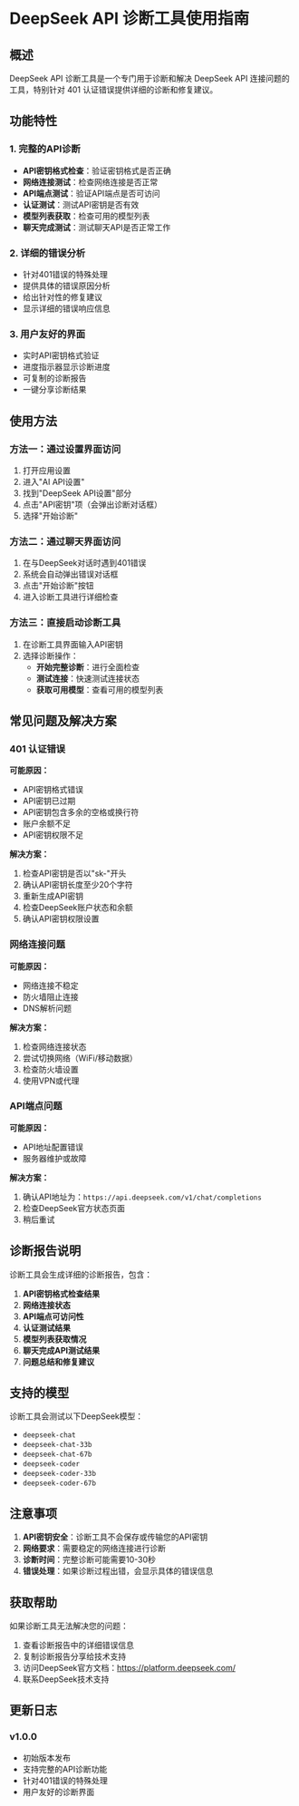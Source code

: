 # DeepSeek API 诊断工具使用指南

## 概述

DeepSeek API 诊断工具是一个专门用于诊断和解决 DeepSeek API 连接问题的工具，特别针对 401 认证错误提供详细的诊断和修复建议。

## 功能特性

### 1. 完整的API诊断
- **API密钥格式检查**：验证密钥格式是否正确
- **网络连接测试**：检查网络连接是否正常
- **API端点测试**：验证API端点是否可访问
- **认证测试**：测试API密钥是否有效
- **模型列表获取**：检查可用的模型列表
- **聊天完成测试**：测试聊天API是否正常工作

### 2. 详细的错误分析
- 针对401错误的特殊处理
- 提供具体的错误原因分析
- 给出针对性的修复建议
- 显示详细的错误响应信息

### 3. 用户友好的界面
- 实时API密钥格式验证
- 进度指示器显示诊断进度
- 可复制的诊断报告
- 一键分享诊断结果

## 使用方法

### 方法一：通过设置界面访问

1. 打开应用设置
2. 进入"AI API设置"
3. 找到"DeepSeek API设置"部分
4. 点击"API密钥"项（会弹出诊断对话框）
5. 选择"开始诊断"

### 方法二：通过聊天界面访问

1. 在与DeepSeek对话时遇到401错误
2. 系统会自动弹出错误对话框
3. 点击"开始诊断"按钮
4. 进入诊断工具进行详细检查

### 方法三：直接启动诊断工具

1. 在诊断工具界面输入API密钥
2. 选择诊断操作：
   - **开始完整诊断**：进行全面检查
   - **测试连接**：快速测试连接状态
   - **获取可用模型**：查看可用的模型列表

## 常见问题及解决方案

### 401 认证错误

**可能原因：**
- API密钥格式错误
- API密钥已过期
- API密钥包含多余的空格或换行符
- 账户余额不足
- API密钥权限不足

**解决方案：**
1. 检查API密钥是否以"sk-"开头
2. 确认API密钥长度至少20个字符
3. 重新生成API密钥
4. 检查DeepSeek账户状态和余额
5. 确认API密钥权限设置

### 网络连接问题

**可能原因：**
- 网络连接不稳定
- 防火墙阻止连接
- DNS解析问题

**解决方案：**
1. 检查网络连接状态
2. 尝试切换网络（WiFi/移动数据）
3. 检查防火墙设置
4. 使用VPN或代理

### API端点问题

**可能原因：**
- API地址配置错误
- 服务器维护或故障

**解决方案：**
1. 确认API地址为：`https://api.deepseek.com/v1/chat/completions`
2. 检查DeepSeek官方状态页面
3. 稍后重试

## 诊断报告说明

诊断工具会生成详细的诊断报告，包含：

1. **API密钥格式检查结果**
2. **网络连接状态**
3. **API端点可访问性**
4. **认证测试结果**
5. **模型列表获取情况**
6. **聊天完成API测试结果**
7. **问题总结和修复建议**

## 支持的模型

诊断工具会测试以下DeepSeek模型：
- `deepseek-chat`
- `deepseek-chat-33b`
- `deepseek-chat-67b`
- `deepseek-coder`
- `deepseek-coder-33b`
- `deepseek-coder-67b`

## 注意事项

1. **API密钥安全**：诊断工具不会保存或传输您的API密钥
2. **网络要求**：需要稳定的网络连接进行诊断
3. **诊断时间**：完整诊断可能需要10-30秒
4. **错误处理**：如果诊断过程出错，会显示具体的错误信息

## 获取帮助

如果诊断工具无法解决您的问题：

1. 查看诊断报告中的详细错误信息
2. 复制诊断报告分享给技术支持
3. 访问DeepSeek官方文档：https://platform.deepseek.com/
4. 联系DeepSeek技术支持

## 更新日志

### v1.0.0
- 初始版本发布
- 支持完整的API诊断功能
- 针对401错误的特殊处理
- 用户友好的诊断界面
